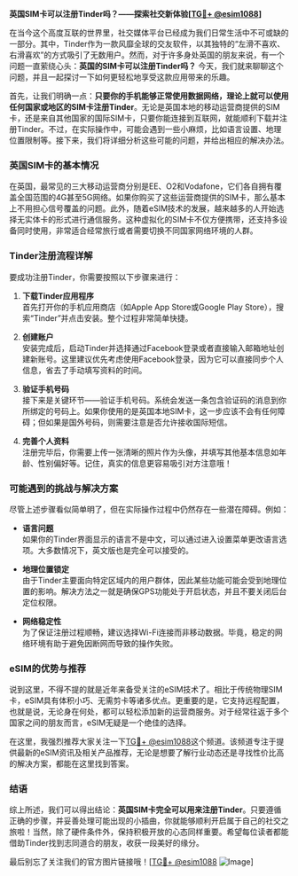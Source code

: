**英国SIM卡可以注册Tinder吗？——探索社交新体验[[TG💪+ @esim1088](https://t.me/s/esim1088)]**

在当今这个高度互联的世界里，社交媒体平台已经成为我们日常生活中不可或缺的一部分。其中，Tinder作为一款风靡全球的交友软件，以其独特的“左滑不喜欢、右滑喜欢”的方式吸引了无数用户。然而，对于许多身处英国的朋友来说，有一个问题一直萦绕心头：**英国的SIM卡可以注册Tinder吗？** 今天，我们就来聊聊这个问题，并且一起探讨一下如何更轻松地享受这款应用带来的乐趣。

首先，让我们明确一点：**只要你的手机能够正常使用数据网络，理论上就可以使用任何国家或地区的SIM卡注册Tinder**。无论是英国本地的移动运营商提供的SIM卡，还是来自其他国家的国际SIM卡，只要你能连接到互联网，就能顺利下载并注册Tinder。不过，在实际操作中，可能会遇到一些小麻烦，比如语言设置、地理位置限制等。接下来，我们将详细分析这些可能的问题，并给出相应的解决办法。

### 英国SIM卡的基本情况

在英国，最常见的三大移动运营商分别是EE、O2和Vodafone，它们各自拥有覆盖全国范围的4G甚至5G网络。如果你购买了这些运营商提供的SIM卡，那么基本上不用担心信号覆盖的问题。此外，随着eSIM技术的发展，越来越多的人开始选择无实体卡的形式进行通信服务。这种虚拟化的SIM卡不仅方便携带，还支持多设备同时使用，非常适合经常旅行或者需要切换不同国家网络环境的人群。

### Tinder注册流程详解

要成功注册Tinder，你需要按照以下步骤来进行：

1. **下载Tinder应用程序**  
   首先打开你的手机应用商店（如Apple App Store或Google Play Store），搜索“Tinder”并点击安装。整个过程非常简单快捷。

2. **创建账户**  
   安装完成后，启动Tinder并选择通过Facebook登录或者直接输入邮箱地址创建新账号。这里建议优先考虑使用Facebook登录，因为它可以直接同步个人信息，省去了手动填写资料的时间。

3. **验证手机号码**  
   接下来是关键环节——验证手机号码。系统会发送一条包含验证码的消息到你所绑定的号码上。如果你使用的是英国本地SIM卡，这一步应该不会有任何障碍；但如果是国外号码，则需要注意是否允许接收国际短信。

4. **完善个人资料**  
   注册完毕后，你需要上传一张清晰的照片作为头像，并填写其他基本信息如年龄、性别偏好等。记住，真实的信息更容易吸引对方注意哦！

### 可能遇到的挑战与解决方案

尽管上述步骤看似简单明了，但在实际操作过程中仍然存在一些潜在障碍。例如：

- **语言问题**  
  如果你的Tinder界面显示的语言不是中文，可以通过进入设置菜单更改语言选项。大多数情况下，英文版也是完全可以接受的。

- **地理位置锁定**  
  由于Tinder主要面向特定区域内的用户群体，因此某些功能可能会受到地理位置的影响。解决方法之一就是确保GPS功能处于开启状态，并且不要关闭后台定位权限。

- **网络稳定性**  
  为了保证注册过程顺畅，建议选择Wi-Fi连接而非移动数据。毕竟，稳定的网络环境有助于避免因断网而导致的操作失败。

### eSIM的优势与推荐

说到这里，不得不提的就是近年来备受关注的eSIM技术了。相比于传统物理SIM卡，eSIM具有体积小巧、无需剪卡等诸多优点。更重要的是，它支持远程配置，也就是说，无论身在何处，都可以轻松添加新的运营商服务。对于经常往返于多个国家之间的朋友而言，eSIM无疑是一个绝佳的选择。

在这里，我强烈推荐大家关注一下[TG💪+ @esim1088](https://t.me/s/esim1088)这个频道。该频道专注于提供最新的eSIM资讯及相关产品推荐，无论是想要了解行业动态还是寻找性价比高的解决方案，都能在这里找到答案。

### 结语

综上所述，我们可以得出结论：**英国SIM卡完全可以用来注册Tinder**。只要遵循正确的步骤，并妥善处理可能出现的小插曲，你就能够顺利开启属于自己的社交之旅啦！当然，除了硬件条件外，保持积极开放的心态同样重要。希望每位读者都能借助Tinder找到志同道合的朋友，收获一段美好的缘分。

最后别忘了关注我们的官方图片链接哦！[[TG💪+ @esim1088](https://t.me/s/esim1088) ![Image](https://i.postimg.cc/4NQfJmqS/Snipaste-2025-05-13-00-14-12.png)]